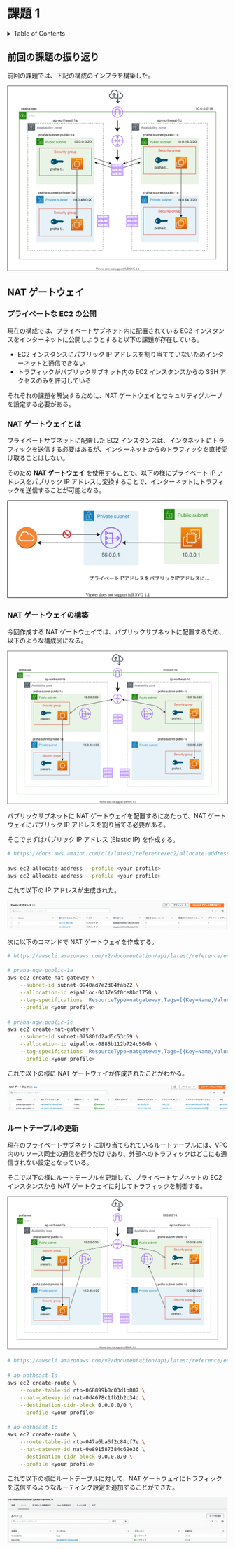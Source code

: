 # 課題 1

<!-- START doctoc generated TOC please keep comment here to allow auto update -->
<!-- DON'T EDIT THIS SECTION, INSTEAD RE-RUN doctoc TO UPDATE -->
<details>
<summary>Table of Contents</summary>

- [前回の課題の振り返り](#%E5%89%8D%E5%9B%9E%E3%81%AE%E8%AA%B2%E9%A1%8C%E3%81%AE%E6%8C%AF%E3%82%8A%E8%BF%94%E3%82%8A)
- [NAT ゲートウェイ](#nat-%E3%82%B2%E3%83%BC%E3%83%88%E3%82%A6%E3%82%A7%E3%82%A4)
  - [プライベートな EC2 の公開](#%E3%83%97%E3%83%A9%E3%82%A4%E3%83%99%E3%83%BC%E3%83%88%E3%81%AA-ec2-%E3%81%AE%E5%85%AC%E9%96%8B)
  - [NAT ゲートウェイとは](#nat-%E3%82%B2%E3%83%BC%E3%83%88%E3%82%A6%E3%82%A7%E3%82%A4%E3%81%A8%E3%81%AF)
  - [NAT ゲートウェイの構築](#nat-%E3%82%B2%E3%83%BC%E3%83%88%E3%82%A6%E3%82%A7%E3%82%A4%E3%81%AE%E6%A7%8B%E7%AF%89)

</details>
<!-- END doctoc generated TOC please keep comment here to allow auto update -->

## 前回の課題の振り返り

前回の課題では、下記の構成のインフラを構築した。

![](assets/design_private.drawio.svg)

## NAT ゲートウェイ

### プライベートな EC2 の公開

現在の構成では、プライベートサブネット内に配置されている EC2 インスタンスをインターネットに公開しようとすると以下の課題が存在している。

- EC2 インスタンスにパブリック IP アドレスを割り当てていないためインターネットと通信できない
- トラフィックがパブリックサブネット内の EC2 インスタンスからの SSH アクセスのみを許可している

それぞれの課題を解決するために、NAT ゲートウェイとセキュリティグループを設定する必要がある。

### NAT ゲートウェイとは

プライベートサブネットに配置した EC2 インスタンスは、インタネットにトラフィックを送信する必要はあるが、インターネットからのトラフィックを直接受け取ることはしない。

そのため **NAT ゲートウェイ** を使用することで、以下の様にプライベート IP アドレスをパブリック IP アドレスに変換することで、インターネットにトラフィックを送信することが可能となる。

![](assets/nat-gateway.drawio.svg)

### NAT ゲートウェイの構築

今回作成する NAT ゲートウェイでは、パブリックサブネットに配置するため、以下のような構成図になる。

![](assets/design_nat-gateway.drawio.svg)

パブリックサブネットに NAT ゲートウェイを配置するにあたって、NAT ゲートウェイにパブリック IP アドレスを割り当てる必要がある。

そこでまずはパブリック IP アドレス (Elastic IP) を作成する。

```bash
# https://docs.aws.amazon.com/cli/latest/reference/ec2/allocate-address.html

aws ec2 allocate-address --profile <your profile>
aws ec2 allocate-address --profile <your profile>
```

これで以下の IP アドレスが生成された。

![](assets/elastic-ip_result.png)

次に以下のコマンドで NAT ゲートウェイを作成する。

```bash
# https://awscli.amazonaws.com/v2/documentation/api/latest/reference/ec2/create-nat-gateway.html

# praha-ngw-public-1a
aws ec2 create-nat-gateway \
    --subnet-id subnet-0940ad7e2d04fab22 \
    --allocation-id eipalloc-0d37e5f0ce8bd1750 \
    --tag-specifications 'ResourceType=natgateway,Tags=[{Key=Name,Value=praha-ngw-public-1a}]' \
    --profile <your profile>

# praha-ngw-public-1c
aws ec2 create-nat-gateway \
    --subnet-id subnet-07580fd2ad5c53c69 \
    --allocation-id eipalloc-0885b112b724c564b \
    --tag-specifications 'ResourceType=natgateway,Tags=[{Key=Name,Value=praha-ngw-public-1c}]' \
    --profile <your profile>
```

これで以下の様に NAT ゲートウェイが作成されたことがわかる。

![](assets/nat_result.png)

### ルートテーブルの更新

現在のプライベートサブネットに割り当てられているルートテーブルには、VPC 内のリソース同士の通信を行うだけであり、外部へのトラフィックはどこにも通信されない設定となっている。

そこで以下の様にルートテーブルを更新して、プライベートサブネットの EC2 インスタンスから NAT ゲートウェイに対してトラフィックを制御する。

![](assets/design_nat-rt.drawio.svg)

```bash
# https://awscli.amazonaws.com/v2/documentation/api/latest/reference/ec2/create-route.html

# ap-notheast-1a
aws ec2 create-route \
    --route-table-id rtb-068899b0c03d1b887 \
    --nat-gateway-id nat-0d4678c1fb1b2c34d \
    --destination-cidr-block 0.0.0.0/0 \
    --profile <your profile>

# ap-notheast-1c
aws ec2 create-route \
    --route-table-id rtb-047a6ba6f2c84cf7e \
    --nat-gateway-id nat-0e891587384c62e36 \
    --destination-cidr-block 0.0.0.0/0 \
    --profile <your profile>
```

これで以下の様にルートテーブルに対して、NAT ゲートウェイにトラフィックを送信するようなルーティング設定を追加することができた。

![](assets/rt-nat_result.png)

